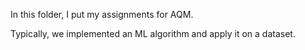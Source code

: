 In this folder, I put my assignments for AQM.

Typically, we implemented an ML algorithm and apply it on a dataset.
